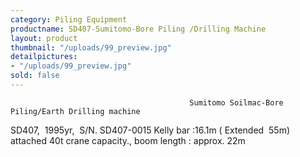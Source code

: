 ```yaml
---
category: Piling Equipment
productname: SD407-Sumitomo-Bore Piling /Drilling Machine
layout: product
thumbnail: "/uploads/99_preview.jpg"
detailpictures:
- "/uploads/99_preview.jpg"
sold: false
---
```


                                            Sumitomo Soilmac-Bore Piling/Earth Drilling machine
SD407,&nbsp; 1995yr,&nbsp; S/N. SD407-0015
Kelly bar :16.1m ( Extended &nbsp;55m) attached
40t crane capacity., boom length : approx. 22m&nbsp;


